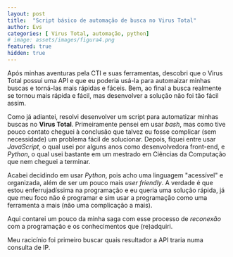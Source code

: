 ```yaml
---
layout: post
title:  "Script básico de automação de busca no Virus Total"
author: Evs
categories: [ Virus Total, automação, python]
# image: assets/images/figura4.png
featured: true
hidden: true
---
```


Após minhas aventuras pela CTI e suas ferramentas, descobri que o Virus Total possui uma API e que eu poderia usá-la para automaizar minhas buscas e torná-las mais rápidas e fáceis. Bem, ao final a busca realmente se tornou mais rápida e fácil, mas desenvolver a solução não foi tão fácil assim.

Como já adiantei, resolvi desenvolver um script para automatizar minhas buscas no **Virus Total**. Primeiramente pensei em usar *bash*, mas como tive pouco contato cheguei à conclusão que talvez eu fosse complicar (sem necessidade) um problema fácil de solucionar. Depois, fiquei entre usar *JavaScript*, o qual usei por alguns anos como desenvolvedora front-end, e *Python*, o qual usei bastante em um mestrado em Ciências da Computação que nem cheguei a terminar.

Acabei decidindo em usar *Python*, pois acho uma linguagem "acessível" e organizada, além de ser um pouco mais *user friendly*. A verdade é que estou enferrujadíssima na programação e eu queria uma solução rápida, já que meu foco não é programar e sim usar a programação como uma ferramenta a mais (não uma complicação a mais).

Aqui contarei um pouco da minha saga com esse processo de *reconexão* com a programação e os conhecimentos que (re)adquiri.

Meu racicínio foi primeiro buscar quais resultador a API traria numa consulta de IP.
